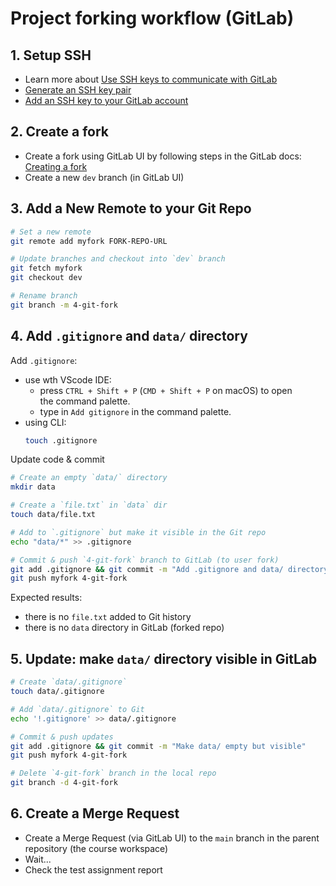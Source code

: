 
# Project forking workflow (GitLab)

## 1. Setup SSH 

- Learn more about [Use SSH keys to communicate with GitLab](https://docs.gitlab.com/ee/user/ssh.html)
- [Generate an SSH key pair](https://docs.gitlab.com/ee/user/ssh.html#generate-an-ssh-key-pair)
- [Add an SSH key to your GitLab account](https://docs.gitlab.com/ee/user/ssh.html#add-an-ssh-key-to-your-gitlab-account)

## 2. Create a fork

- Create a fork using GitLab UI by following steps in the GitLab docs: [Creating a fork](https://docs.gitlab.com/ee/user/project/repository/forking_workflow.html#creating-a-fork)
- Create a new `dev` branch (in GitLab UI) 

## 3. Add a New Remote to your Git Repo

```bash
# Set a new remote 
git remote add myfork FORK-REPO-URL 

# Update branches and checkout into `dev` branch
git fetch myfork
git checkout dev 

# Rename branch 
git branch -m 4-git-fork
```

## 4. Add `.gitignore` and `data/` directory 

Add `.gitignore`:
- use wth VScode IDE:
    - press `CTRL + Shift + P` (`CMD + Shift + P` on macOS) to open the command palette.
    - type in `Add gitignore` in the command palette.
- using CLI:
    ```bash
    touch .gitignore
    ```

Update code & commit 

```bash
# Create an empty `data/` directory
mkdir data

# Create a `file.txt` in `data` dir 
touch data/file.txt

# Add to `.gitignore` but make it visible in the Git repo
echo "data/*" >> .gitignore 

# Commit & push `4-git-fork` branch to GitLab (to user fork)
git add .gitignore && git commit -m "Add .gitignore and data/ directory"
git push myfork 4-git-fork
```

Expected results: 
- there is no `file.txt` added to Git history 
- there is no `data` directory in GitLab (forked repo)


## 5. Update: make `data/` directory visible in GitLab
```bash
# Create `data/.gitignore` 
touch data/.gitignore 

# Add `data/.gitignore` to Git
echo '!.gitignore' >> data/.gitignore

# Commit & push updates
git add .gitignore && git commit -m "Make data/ empty but visible"
git push myfork 4-git-fork

# Delete `4-git-fork` branch in the local repo
git branch -d 4-git-fork
```

## 6. Create a Merge Request
- Create a Merge Request (via GitLab UI) to the `main` branch in the parent repository (the course workspace) 
- Wait... 
- Check the test assignment report